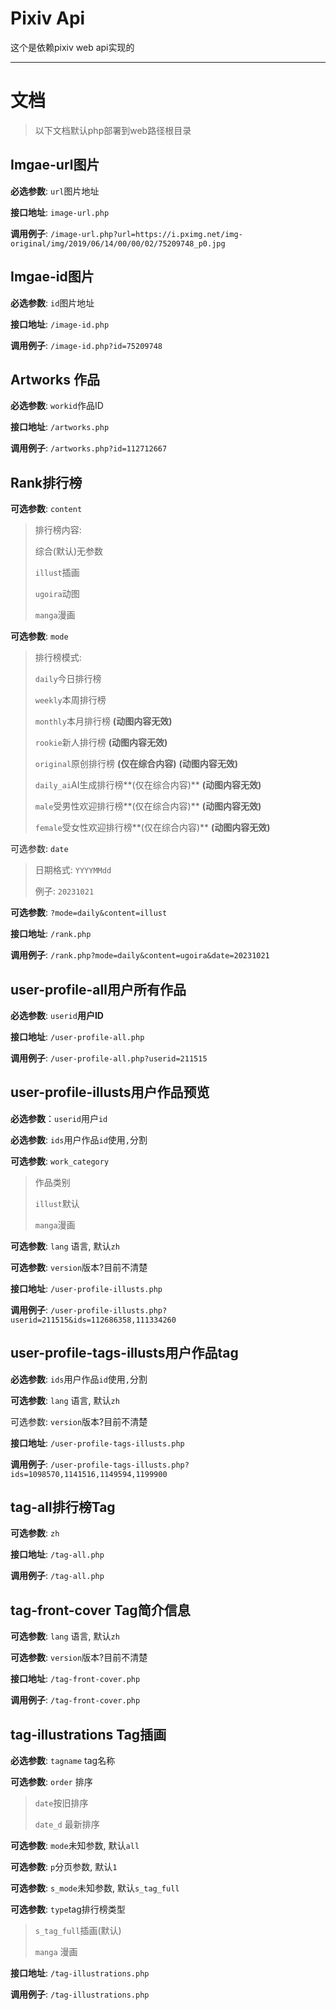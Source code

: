 # Pixiv Api
这个是依赖pixiv web api实现的

---
# 文档
> 以下文档默认php部署到web路径根目录
## Imgae-url图片

**必选参数**: `url`图片地址

**接口地址**: `image-url.php`

**调用例子**: `/image-url.php?url=https://i.pximg.net/img-original/img/2019/06/14/00/00/02/75209748_p0.jpg`



## Imgae-id图片

**必选参数**: `id`图片地址

**接口地址**: `/image-id.php`

**调用例子**: `/image-id.php?id=75209748`



## Artworks 作品

**必选参数**: `workid`作品ID

**接口地址**: `/artworks.php`

**调用例子**: `/artworks.php?id=112712667`



## Rank排行榜

**可选参数**: `content`

> 排行榜内容:  
>
> 综合(默认)无参数
>
> `illust`插画
>
> `ugoira`动图
>
> `manga`漫画

**可选参数**: `mode`

>  排行榜模式:  
>
> `daily`今日排行榜
>
> `weekly`本周排行榜
>
> `monthly`本月排行榜 **(动图内容无效)**
>
> `rookie`新人排行榜 **(动图内容无效)**
>
> `original`原创排行榜 **(仅在综合内容)** **(动图内容无效)**
>
> `daily_ai`AI生成排行榜**(仅在综合内容)** **(动图内容无效)**
>
> `male`受男性欢迎排行榜**(仅在综合内容)** **(动图内容无效)**
>
> `female`受女性欢迎排行榜**(仅在综合内容)** **(动图内容无效)**

可选参数: `date`

> 日期格式: `YYYYMMdd`
>
> 例子: `20231021`

**可选参数**: `?mode=daily&content=illust`

**接口地址**: `/rank.php`

**调用例子**: `/rank.php?mode=daily&content=ugoira&date=20231021`



## user-profile-all用户所有作品

**必选参数**: `userid`**用户ID**

**接口地址**: `/user-profile-all.php`

**调用例子**: `/user-profile-all.php?userid=211515`



## user-profile-illusts用户作品预览

**必选参数**：`userid`用户`id`

**必选参数**: `ids`用户作品`id`使用`,`分割

**可选参数**: `work_category`

> 作品类别
>
> `illust`默认
>
> `manga`漫画

**可选参数**: `lang` 语言, 默认`zh`

**可选参数**: `version`版本?目前不清楚

**接口地址**: `/user-profile-illusts.php`

**调用例子**: `/user-profile-illusts.php?userid=211515&ids=112686358,111334260`



## user-profile-tags-illusts用户作品tag

**必选参数**: `ids`用户作品`id`使用`,`分割

**可选参数**: `lang` 语言, 默认`zh`

可选参数: `version`版本?目前不清楚

**接口地址**: `/user-profile-tags-illusts.php`

**调用例子**: `/user-profile-tags-illusts.php?ids=1098570,1141516,1149594,1199900`



## tag-all排行榜Tag

**可选参数**: `zh`

**接口地址**: `/tag-all.php`

**调用例子**: `/tag-all.php`



## tag-front-cover Tag简介信息

**可选参数**: `lang` 语言, 默认`zh`

**可选参数**: `version`版本?目前不清楚

**接口地址**: `/tag-front-cover.php`

**调用例子**: `/tag-front-cover.php`



## tag-illustrations Tag插画

**必选参数**: `tagname` tag名称

**可选参数**: `order` 排序

> `date`按旧排序
>
> `date_d` 最新排序

**可选参数**: `mode`未知参数, 默认`all`

**可选参数**: `p`分页参数, 默认`1`

**可选参数**: `s_mode`未知参数, 默认`s_tag_full`

**可选参数**: `type`tag排行榜类型

>  `s_tag_full`插画(默认)
>
> `manga` 漫画

**接口地址**: `/tag-illustrations.php`

**调用例子**: `/tag-illustrations.php`